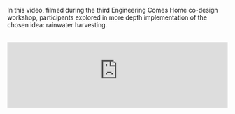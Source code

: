 In this video, filmed during the third Engineering Comes Home co-design workshop, participants explored in more depth implementation of the chosen idea: rainwater harvesting.

<!--more-->

<br>

<center>
<div class="iframeWrapper">
<iframe width="100%" height="*" src="https://www.youtube-nocookie.com/embed/PsaspQ3wBrE?showinfo=0" frameborder="0" allowfullscreen></iframe>
</div>
</center>
<br>
